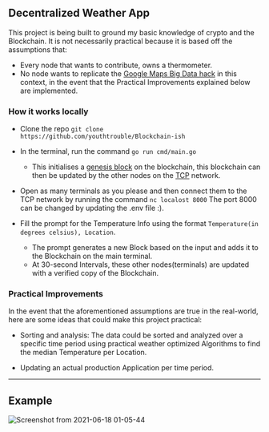 ## Decentralized Weather App
This project is being built to ground my basic knowledge of crypto and the Blockchain. It is not necessarily practical 
because it is based off the assumptions that:  
- Every node that wants to  contribute, owns a thermometer.
- No node wants to replicate the [Google Maps Big Data hack](https://news.artnet.com/art-world/artist-simon-weckert-google-map-hack-1769187) in this context, in the event that the Practical Improvements
explained below are implemented.
  
### How it works locally

- Clone the repo `git clone https://github.com/youthtrouble/Blockchain-ish`
- In the terminal, run the command `go run cmd/main.go` 
  - This initialises a [genesis block](https://www.investopedia.com/terms/g/genesis-block.asp#:~:text=A%20Genesis%20Block%20is%20the,occur%20on%20a%20blockchain%20network.) on the blockchain, this blockchain can then be updated by the other nodes
on the [TCP](https://en.wikipedia.org/wiki/Transmission_Control_Protocol) network.

- Open as many terminals as you please and then connect them to the TCP network by  running the command
`nc localost 8000` The port 8000 can be changed by updating the .env file :).
  
- Fill the prompt for the Temperature Info using the format `Temperature(in degrees celsius), Location`.
    - The prompt generates a new Block based on the input and adds it to the Blockchain on the main terminal. 
    -  At 30-second Intervals, these other nodes(terminals)
   are updated with a verified copy of the Blockchain.
  

### Practical Improvements

In the event that the aforementioned assumptions are true in the real-world, here are some ideas
 that could make this project practical:

- Sorting and analysis: The data could be sorted and analyzed over a specific time period using practical weather optimized Algorithms
 to find the median Temperature per Location.
  
- Updating an actual production Application per time period.

---

## Example

![Screenshot from 2021-06-18 01-05-44](https://user-images.githubusercontent.com/47859940/122487015-1eb21080-cfd2-11eb-96bb-2983e985f5a5.png)



